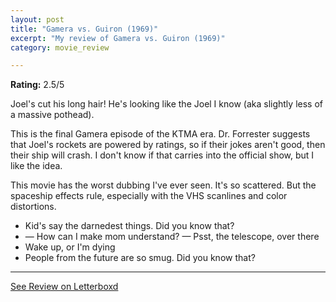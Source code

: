 ```yaml
---
layout: post
title: "Gamera vs. Guiron (1969)"
excerpt: "My review of Gamera vs. Guiron (1969)"
category: movie_review

---
```


**Rating:** 2.5/5

Joel's cut his long hair! He's looking like the Joel I know (aka slightly less of a massive pothead).

This is the final Gamera episode of the KTMA era. Dr. Forrester suggests that Joel's rockets are powered by ratings, so if their jokes aren't good, then their ship will crash. I don't know if that carries into the official show, but I like the idea.

This movie has the worst dubbing I've ever seen. It's so scattered. But the spaceship effects rule, especially with the VHS scanlines and color distortions.

* Kid's say the darnedest things. Did you know that?
* — How can I make mom understand? — Psst, the telescope, over there
* Wake up, or I'm dying
* People from the future are so smug. Did you know that?

<hr>

[See Review on Letterboxd](https://boxd.it/6QO4mr)
